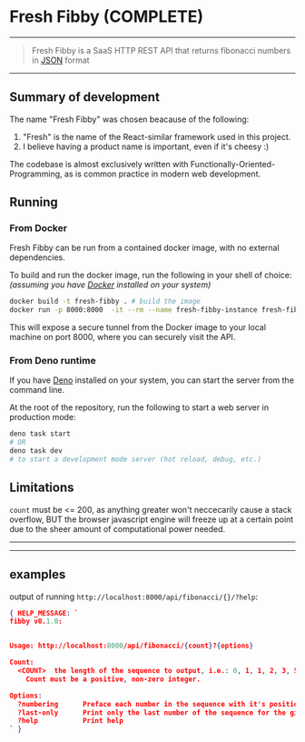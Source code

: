 # Fresh Fibby (COMPLETE)

---
> Fresh Fibby is a SaaS HTTP REST API that returns fibonacci numbers in [JSON](https://wikipedia.org/wiki/json) format
---

## Summary of development

The name "Fresh Fibby" was chosen beacause of the following:

1) "Fresh" is the name of the React-similar framework used in this project.
2) I believe having a product name is important, even if it's cheesy :)

The codebase is almost exclusively written with Functionally-Oriented-Programming, as is common practice
in modern web development.

## Running

### From Docker

Fresh Fibby can be run from a contained docker image, with no external dependencies.

To build and run the docker image, run the following in your shell of choice:
_(assuming you have [Docker](https://docs.docker.com/get-docker/) installed on your system)_

```bash
docker build -t fresh-fibby . # build the image
docker run -p 8000:8000  -it --rm --name fresh-fibby-instance fresh-fibby # run an anstance of the image
```

This will expose a secure tunnel from the Docker image to your local machine on port 8000, where you can
securely visit the API.

### From Deno runtime

If you have [Deno](https://deno.land) installed on your system, you can start the server from the command line.

At the root of the repository, run the following to start a web server in production mode:

```bash
deno task start
# OR
deno task dev
# to start a development mode server (hot reload, debug, etc.)
```

## Limitations

`count` must be <= 200, as anything greater won't neccecarily cause a stack overflow,
 BUT the browser javascript engine will freeze up at a certain point
 due to the sheer amount of computational power needed.

---
---

## examples

output of running `http://localhost:8000/api/fibonacci/{}/?help`:

```json
{ HELP_MESSAGE: `
fibby v0.1.0:


Usage: http://localhost:8000/api/fibonacci/{count}?{options}

Count:
  <COUNT>  the length of the sequence to output, i.e.: 0, 1, 1, 2, 3, 5 would be the result of \`count=6\`.
    Count must be a positive, non-zero integer.

Options:
  ?numbering      Preface each number in the sequence with it's position within the sequence, i.e: 1:0, 2:1, 3:1, 4:2, 5:3, 6:5
  ?last-only      Print only the last number of the sequence for the given count
  ?help           Print help
` }
```
